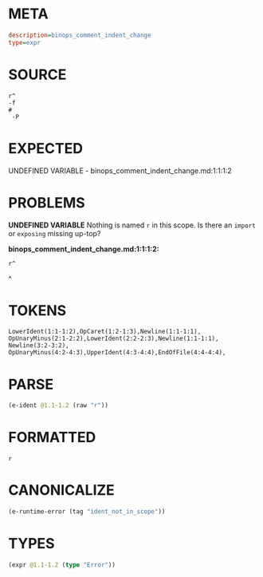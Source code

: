 # META
~~~ini
description=binops_comment_indent_change
type=expr
~~~
# SOURCE
~~~roc
r^
-f
#
 -P
~~~
# EXPECTED
UNDEFINED VARIABLE - binops_comment_indent_change.md:1:1:1:2
# PROBLEMS
**UNDEFINED VARIABLE**
Nothing is named `r` in this scope.
Is there an `import` or `exposing` missing up-top?

**binops_comment_indent_change.md:1:1:1:2:**
```roc
r^
```
^


# TOKENS
~~~zig
LowerIdent(1:1-1:2),OpCaret(1:2-1:3),Newline(1:1-1:1),
OpUnaryMinus(2:1-2:2),LowerIdent(2:2-2:3),Newline(1:1-1:1),
Newline(3:2-3:2),
OpUnaryMinus(4:2-4:3),UpperIdent(4:3-4:4),EndOfFile(4:4-4:4),
~~~
# PARSE
~~~clojure
(e-ident @1.1-1.2 (raw "r"))
~~~
# FORMATTED
~~~roc
r
~~~
# CANONICALIZE
~~~clojure
(e-runtime-error (tag "ident_not_in_scope"))
~~~
# TYPES
~~~clojure
(expr @1.1-1.2 (type "Error"))
~~~
